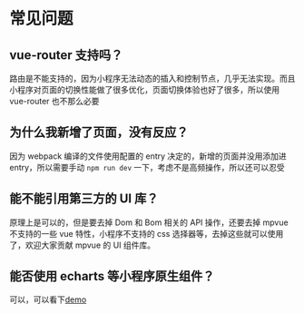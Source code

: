 <script crossorigin="anonymous" src="//www.dpfile.com/app/owl/static/owl_1.5.28.js"></script>
<script>
Owl.start({
    project: 'mpvue-doc',
    pageUrl: 'qa'
})
</script>

# 常见问题
## vue-router 支持吗？

路由是不能支持的，因为小程序无法动态的插入和控制节点，几乎无法实现。而且小程序对页面的切换性能做了很多优化，页面切换体验也好了很多，所以使用 vue-router 也不那么必要

## 为什么我新增了页面，没有反应？

因为 webpack 编译的文件使用配置的 entry 决定的，新增的页面并没用添加进 entry，所以需要手动 `npm run dev` 一下，考虑不是高频操作，所以还可以忍受

## 能不能引用第三方的 UI 库？

原理上是可以的，但是要去掉 Dom 和 Bom 相关的 API 操作，还要去掉 mpvue 不支持的一些 vue 特性，小程序不支持的 css 选择器等，去掉这些就可以使用了，欢迎大家贡献 mpvue 的 UI 组件库。

## 能否使用 echarts 等小程序原生组件？

可以，可以看下[demo](https://github.com/mpvue/examples/tree/master/echarts)